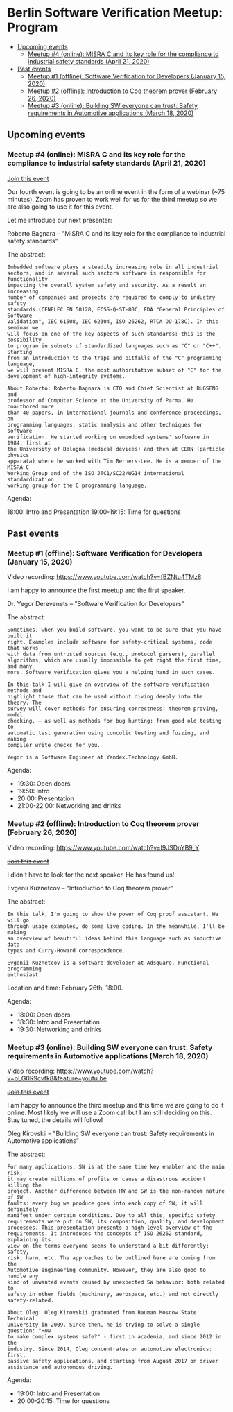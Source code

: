 # Berlin Software Verification Meetup: Program

<!-- START doctoc generated TOC please keep comment here to allow auto update -->
<!-- DON'T EDIT THIS SECTION, INSTEAD RE-RUN doctoc TO UPDATE -->

- [Upcoming events](#upcoming-events)
  - [Meetup #4 (online): MISRA C and its key role for the compliance to industrial safety standards (April 21, 2020)](#meetup-4-online-misra-c-and-its-key-role-for-the-compliance-to-industrial-safety-standards-april-21-2020)
- [Past events](#past-events)
  - [Meetup #1 (offline): Software Verification for Developers (January 15, 2020)](#meetup-1-offline-software-verification-for-developers-january-15-2020)
  - [Meetup #2 (offline): Introduction to Coq theorem prover (February 26, 2020)](#meetup-2-offline-introduction-to-coq-theorem-prover-february-26-2020)
  - [Meetup #3 (online): Building SW everyone can trust: Safety requirements in Automotive applications (March 18, 2020)](#meetup-3-online-building-sw-everyone-can-trust-safety-requirements-in-automotive-applications-march-18-2020)

<!-- END doctoc generated TOC please keep comment here to allow auto update -->

## Upcoming events

### Meetup #4 (online): MISRA C and its key role for the compliance to industrial safety standards (April 21, 2020)

[Join this event](https://www.meetup.com/Berlin-Software-Verification-Meetup/events/269550463/)

Our fourth event is going to be an online event in the form of a webinar (\~75
minutes). Zoom has proven to work well for us for the third meetup so we are
also going to use it for this event.

Let me introduce our next presenter:

Roberto Bagnara – "MISRA C and its key role for the compliance to industrial
safety standards"

The abstract:

```
Embedded software plays a steadily increasing role in all industrial
sectors, and in several such sectors software is responsible for functionality
impacting the overall system safety and security. As a result an increasing
number of companies and projects are required to comply to industry safety
standards (CENELEC EN 50128, ECSS-Q-ST-80C, FDA "General Principles of Software
Validation", IEC 61508, IEC 62304, ISO 26262, RTCA DO-178C). In this seminar we
will focus on one of the key aspects of such standards: this is the possibility
to program in subsets of standardized languages such as "C" or "C++". Starting
from an introduction to the traps and pitfalls of the "C" programming language,
we will present MISRA C, the most authoritative subset of "C" for the
development of high-integrity systems.

About Roberto: Roberto Bagnara is CTO and Chief Scientist at BUGSENG and
professor of Computer Science at the University of Parma. He coauthored more
than 40 papers, in international journals and conference proceedings, on
programming languages, static analysis and other techniques for software
verification. He started working on embedded systems' software in 1984, first at
the University of Bologna (medical devices) and then at CERN (particle physics
apparata) where he worked with Tim Berners-Lee. He is a member of the MISRA C
Working Group and of the ISO JTC1/SC22/WG14 international standardization
working group for the C programming language.
```

Agenda:

18:00: Intro and Presentation 19:00-19:15: Time for questions

## Past events

### Meetup #1 (offline): Software Verification for Developers (January 15, 2020)

Video recording: https://www.youtube.com/watch?v=fBZNtu4TMz8

I am happy to announce the first meetup and the first speaker.

Dr. Yegor Derevenets – "Software Verification for Developers"

The abstract:

```
Sometimes, when you build software, you want to be sure that you have built it
right. Examples include software for safety-critical systems, code that works
with data from untrusted sources (e.g., protocol parsers), parallel
algorithms, which are usually impossible to get right the first time, and many
more. Software verification gives you a helping hand in such cases.

In this talk I will give an overview of the software verification methods and
highlight those that can be used without diving deeply into the theory. The
survey will cover methods for ensuring correctness: theorem proving, model
checking, — as well as methods for bug hunting: from good old testing to
automatic test generation using concolic testing and fuzzing, and making
compiler write checks for you.

Yegor is a Software Engineer at Yandex.Technology GmbH.
```

Agenda:

- 19:30: Open doors
- 19:50: Intro
- 20:00: Presentation
- 21:00-22:00: Networking and drinks

### Meetup #2 (offline): Introduction to Coq theorem prover (February 26, 2020)

Video recording: https://www.youtube.com/watch?v=l9JSDnYB9_Y

~~[Join this event](https://www.meetup.com/Berlin-Software-Verification-Meetup/events/268148643)~~

I didn't have to look for the next speaker. He has found us!

Evgenii Kuznetcov – "Introduction to Coq theorem prover"

The abstract:

```
In this talk, I'm going to show the power of Coq proof assistant. We will go
through usage examples, do some live coding. In the meanwhile, I'll be making
an overview of beautiful ideas behind this language such as inductive data
types and Curry-Howard correspondence.

Evgenii Kuznetcov is a software developer at Adsquare. Functional programming
enthusiast.
```

Location and time: February 26th, 18:00.

Agenda:

- 18:00: Open doors
- 18:30: Intro and Presentation
- 19:30: Networking and drinks

### Meetup #3 (online): Building SW everyone can trust: Safety requirements in Automotive applications (March 18, 2020)

Video recording: https://www.youtube.com/watch?v=oLG0R9cvfk8&feature=youtu.be

~~[Join this event](https://www.meetup.com/Berlin-Software-Verification-Meetup/events/268653585)~~

I am happy to announce the third meetup and this time we are going to do it
online. Most likely we will use a Zoom call but I am still deciding on this.
Stay tuned, the details will follow!

Oleg Kirovskii – "Building SW everyone can trust: Safety requirements in
Automotive applications"

The abstract:

```
For many applications, SW is at the same time key enabler and the main risk;
it may create millions of profits or cause a disastrous accident killing the
project. Another difference between HW and SW is the non-random nature of SW
faults: every bug we produce goes into each copy of SW; it will definitely
manifest under certain conditions. Due to all this, specific safety
requirements were put on SW, its composition, quality, and development
processes. This presentation presents a high-level overview of the
requirements. It introduces the concepts of ISO 26262 standard, explaining its
view on the terms everyone seems to understand a bit differently: safety,
risk, harm, etc. The approaches to be outlined here are coming from the
Automotive engineering community. However, they are also good to handle any
kind of unwanted events caused by unexpected SW behavior: both related to
safety in other fields (machinery, aerospace, etc.) and not directly
safety-related.

About Oleg: Oleg Kirovskii graduated from Bauman Moscow State Technical
University in 2009. Since then, he is trying to solve a single question: "How
to make complex systems safe?" - first in academia, and since 2012 in the
industry. Since 2014, Oleg concentrates on automotive electronics: first,
passive safety applications, and starting from August 2017 on driver
assistance and autonomous driving.
```

Agenda:

- 19:00: Intro and Presentation
- 20:00-20:15: Time for questions
